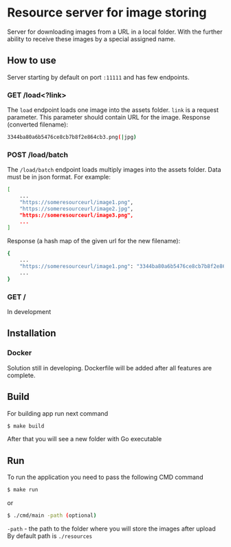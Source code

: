 # Resource server for image storing
Server for downloading images from a URL in a local folder. With the further ability to receive these images by a special assigned name.
## How to use
Server starting by default on port `:11111` and has few endpoints.
### GET /load<?link>
The `load` endpoint loads one image into the assets folder. `link` is a request parameter. This parameter should contain URL for the image.
Response (converted filename):
```sh
3344ba80a6b5476ce8cb7b8f2e864cb3.png(|jpg)
```
### POST /load/batch
The `/load/batch` endpoint loads multiply images into the assets folder. Data must be in json format.
For example:
```sh
[
    ...
    "https://someresourceurl/image1.png",
    "https://someresourceurl/image2.jpg",
    "https://someresourceurl/image3.png",
    ...
]
```
Response (a hash map of the given url for the new filename):
```sh
{
    ...
    "https://someresourceurl/image1.png": "3344ba80a6b5476ce8cb7b8f2e864cb3.png(|jpg)",
    ...
}
```
### GET /
In development
## Installation
### Docker
Solution still in developing. Dockerfile will be added after all features are complete.
## Build
For building app run next command
```sh
$ make build
```
After that you will see a new folder with Go executable
## Run
To run the application you need to pass the following CMD command
```sh
$ make run
```
or
```sh
$ ./cmd/main -path (optional)
```
`-path` - the path to the folder where you will store the images after upload
By default path is `./resources`


